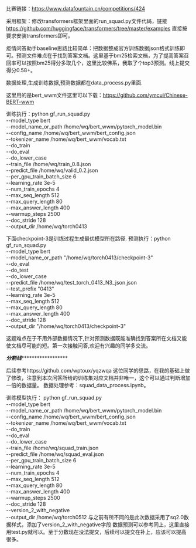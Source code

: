 
比赛链接：https://www.datafountain.cn/competitions/424

采用框架：修改transformers框架里面的run_squad.py文件代码，链接 https://github.com/huggingface/transformers/tree/master/examples 直接按要求安装transformers即可。

疫情问答助手baseline思路比较简单：把数据整成官方训练数据json格式训练即可。预测文件难点在于找到答案文档。这里基于bm25检索文档，为了提高答案召回率可以按照bm25得分多取几个，这里比较佛系，我取了个top3预测。线上提交得分0.58+。

数据处理,生成训练数据,预测数据都在data_process.py里面.

这里用的是bert_wwm文件这里可以下载：https://github.com/ymcui/Chinese-BERT-wwm

训练执行：python gf_run_squad.py \
    --model_type bert \
    --model_name_or_path /home/wq/bert_wwm/pytorch_model.bin \
    --config_name /home/wq/bert_wwm/bert_config.json \
    --tokenizer_name /home/wq/bert_wwm/vocab.txt \
    --do_train \
    --do_eval \
    --do_lower_case \
    --train_file /home/wq/train_0.8.json \
    --predict_file /home/wq/valid_0.2.json \
    --per_gpu_train_batch_size 6 \
    --learning_rate 3e-5 \
    --num_train_epochs 4 \
    --max_seq_length 512 \
    --max_query_length 80 \
    --max_answer_length 400 \
    --warmup_steps 2500 \
    --doc_stride 128 \
    --output_dir /home/wq/torch0413
 
 下面checkpoint-3是训练过程生成最优模型所在路径.
 预测执行：python gf_run_squad.py \
    --model_type bert \
    --model_name_or_path "/home/wq/torch0413/checkpoint-3" \
    --do_eval \
    --do_test \
    --do_lower_case \
    --predict_file /home/wq/test_torch_0413_N3_json.json \
    --test_prefix "0413" \
    --learning_rate 3e-5 \
    --max_seq_length 512 \
    --max_query_length 80 \
    --max_answer_length 400 \
    --doc_stride 128 \
    --output_dir "/home/wq/torch0413/checkpoint-3"

这题难点在于不用外部数据情况下,针对预测数据既能准确找到答案所在文档又能使文档尽可能的短。第一次接触问答,欢迎有兴趣的同学多交流。

*************分割线*******************************

后续参考https://github.com/wptoux/yqzwqa 这位同学的思路，在我的基础上做了修改，注意到本次问答所给的训练集对应文档并非唯一，这个可以通过判断增加一倍的数据量。
数据处理参考：squad_data_process.ipynb。

训练模型执行：
python gf_run_squad.py \
--model_type bert \
--model_name_or_path /home/wq/bert_wwm/pytorch_model.bin \
--config_name /home/wq/bert_wwm/bert_config.json \
--tokenizer_name /home/wq/bert_wwm/vocab.txt \
--do_train \
--do_eval \
--do_lower_case \
--train_file /home/wq/squad_train.json \
--predict_file /home/wq/squad_eval.json \
--per_gpu_train_batch_size 6 \
--learning_rate 3e-5 \
--num_train_epochs 4 \
--max_seq_length 512 \
--max_query_length 80 \
--max_answer_length 400 \
--warmup_steps 2500 \
--doc_stride 128 \
--version_2_with_negative \
--output_dir /home/wq/torch0512
与之前有所不同的是此次数据采用了sq2.0数据样式，添加了version_2_with_negative字段
数据预测可以参考同上，这里直接用test.py就可以。至于分数现在没法提交，后续可以提交在补上，应该可以提高很多。



